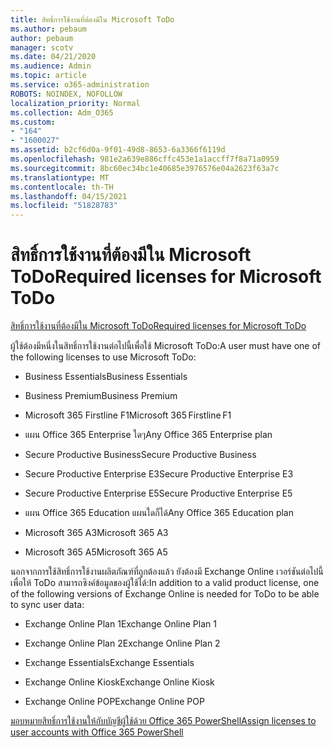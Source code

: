 ```yaml
---
title: สิทธิ์การใช้งานที่ต้องมีใน Microsoft ToDo
ms.author: pebaum
author: pebaum
manager: scotv
ms.date: 04/21/2020
ms.audience: Admin
ms.topic: article
ms.service: o365-administration
ROBOTS: NOINDEX, NOFOLLOW
localization_priority: Normal
ms.collection: Adm_O365
ms.custom:
- "164"
- "1600027"
ms.assetid: b2cf6d0a-9f01-49d8-8653-6a3366f6119d
ms.openlocfilehash: 981e2a639e886cffc453e1a1accff7f8a71a0959
ms.sourcegitcommit: 8bc60ec34bc1e40685e3976576e04a2623f63a7c
ms.translationtype: MT
ms.contentlocale: th-TH
ms.lasthandoff: 04/15/2021
ms.locfileid: "51828783"
---
```

# <a name="required-licenses-for-microsoft-todo"></a><span data-ttu-id="a39b4-102">สิทธิ์การใช้งานที่ต้องมีใน Microsoft ToDo</span><span class="sxs-lookup"><span data-stu-id="a39b4-102">Required licenses for Microsoft ToDo</span></span>

[<span data-ttu-id="a39b4-103">สิทธิ์การใช้งานที่ต้องมีใน Microsoft ToDo</span><span class="sxs-lookup"><span data-stu-id="a39b4-103">Required licenses for Microsoft ToDo</span></span>](https://support.office.com/article/381e9d1b-c500-49b5-973e-890fd86528d7.aspx)
  
<span data-ttu-id="a39b4-104">ผู้ใช้ต้องมีหนึ่งในสิทธิ์การใช้งานต่อไปนี้เพื่อใช้ Microsoft ToDo:</span><span class="sxs-lookup"><span data-stu-id="a39b4-104">A user must have one of the following licenses to use Microsoft ToDo:</span></span>
  
- <span data-ttu-id="a39b4-105">Business Essentials</span><span class="sxs-lookup"><span data-stu-id="a39b4-105">Business Essentials</span></span>

- <span data-ttu-id="a39b4-106">Business Premium</span><span class="sxs-lookup"><span data-stu-id="a39b4-106">Business Premium</span></span>

- <span data-ttu-id="a39b4-107">Microsoft 365 Firstline F1</span><span class="sxs-lookup"><span data-stu-id="a39b4-107">Microsoft 365 Firstline F1</span></span>

- <span data-ttu-id="a39b4-108">แผน Office 365 Enterprise ใดๆ</span><span class="sxs-lookup"><span data-stu-id="a39b4-108">Any Office 365 Enterprise plan</span></span>

- <span data-ttu-id="a39b4-109">Secure Productive Business</span><span class="sxs-lookup"><span data-stu-id="a39b4-109">Secure Productive Business</span></span>

- <span data-ttu-id="a39b4-110">Secure Productive Enterprise E3</span><span class="sxs-lookup"><span data-stu-id="a39b4-110">Secure Productive Enterprise E3</span></span>

- <span data-ttu-id="a39b4-111">Secure Productive Enterprise E5</span><span class="sxs-lookup"><span data-stu-id="a39b4-111">Secure Productive Enterprise E5</span></span>

- <span data-ttu-id="a39b4-112">แผน Office 365 Education แผนใดก็ได้</span><span class="sxs-lookup"><span data-stu-id="a39b4-112">Any Office 365 Education plan</span></span>

- <span data-ttu-id="a39b4-113">Microsoft 365 A3</span><span class="sxs-lookup"><span data-stu-id="a39b4-113">Microsoft 365 A3</span></span>

- <span data-ttu-id="a39b4-114">Microsoft 365 A5</span><span class="sxs-lookup"><span data-stu-id="a39b4-114">Microsoft 365 A5</span></span>

<span data-ttu-id="a39b4-115">นอกจากการใช้สิทธิ์การใช้งานผลิตภัณฑ์ที่ถูกต้องแล้ว ยังต้องมี Exchange Online เวอร์ชันต่อไปนี้เพื่อให้ ToDo สามารถซิงค์ข้อมูลของผู้ใช้ได้:</span><span class="sxs-lookup"><span data-stu-id="a39b4-115">In addition to a valid product license, one of the following versions of Exchange Online is needed for ToDo to be able to sync user data:</span></span>
  
- <span data-ttu-id="a39b4-116">Exchange Online Plan 1</span><span class="sxs-lookup"><span data-stu-id="a39b4-116">Exchange Online Plan 1</span></span>

- <span data-ttu-id="a39b4-117">Exchange Online Plan 2</span><span class="sxs-lookup"><span data-stu-id="a39b4-117">Exchange Online Plan 2</span></span>

- <span data-ttu-id="a39b4-118">Exchange Essentials</span><span class="sxs-lookup"><span data-stu-id="a39b4-118">Exchange Essentials</span></span>

- <span data-ttu-id="a39b4-119">Exchange Online Kiosk</span><span class="sxs-lookup"><span data-stu-id="a39b4-119">Exchange Online Kiosk</span></span>

- <span data-ttu-id="a39b4-120">Exchange Online POP</span><span class="sxs-lookup"><span data-stu-id="a39b4-120">Exchange Online POP</span></span>

[<span data-ttu-id="a39b4-121">มอบหมายสิทธิ์การใช้งานให้กับบัญชีผู้ใช้ด้วย Office 365 PowerShell</span><span class="sxs-lookup"><span data-stu-id="a39b4-121">Assign licenses to user accounts with Office 365 PowerShell</span></span>](https://docs.microsoft.com/office365/enterprise/powershell/assign-licenses-to-user-accounts-with-office-365-powershell )
  